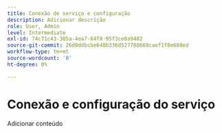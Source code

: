```yaml
---
title: Conexão de serviço e configuração
description: Adicionar descrição
role: User, Admin
level: Intermediate
exl-id: 74c71c43-305a-4ea7-84f8-95f3ce0a9482
source-git-commit: 26d0ddbcbe648b336d527788668caef1f8e688ed
workflow-type: tm+mt
source-wordcount: '0'
ht-degree: 0%

---
```


# Conexão e configuração do serviço

Adicionar conteúdo
